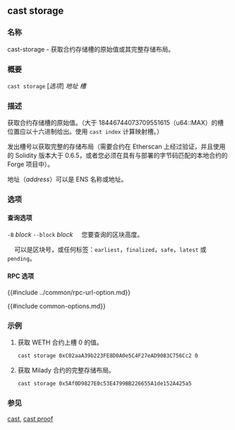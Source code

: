 ## cast storage

### 名称

cast-storage - 获取合约存储槽的原始值或其完整存储布局。

### 概要

``cast storage`` [*选项*] *地址* *槽*

### 描述

获取合约存储槽的原始值。（大于 18446744073709551615（u64::MAX）的槽位置应以十六进制给出。使用 `cast index` 计算映射槽。）

发出槽号以获取完整的存储布局（需要合约在 Etherscan 上经过验证，并且使用的 Solidity 版本大于 0.6.5，或者您必须在具有与部署的字节码匹配的本地合约的 Forge 项目中）。

地址（*address*）可以是 ENS 名称或地址。

### 选项

#### 查询选项

`-B` *block*
`--block` *block*
&nbsp;&nbsp;&nbsp;&nbsp;您要查询的区块高度。

&nbsp;&nbsp;&nbsp;&nbsp;可以是区块号，或任何标签：`earliest`，`finalized`，`safe`，`latest` 或 `pending`。

#### RPC 选项

{{#include ../common/rpc-url-option.md}}

{{#include common-options.md}}

### 示例

1. 获取 WETH 合约上槽 0 的值。
    ```sh
    cast storage 0xC02aaA39b223FE8D0A0e5C4F27eAD9083C756Cc2 0
    ```

2. 获取 Milady 合约的完整存储布局。
    ```sh
    cast storage 0x5Af0D9827E0c53E4799BB226655A1de152A425a5
    ```

### 参见

[cast](./cast.md), [cast proof](./cast-proof.md)